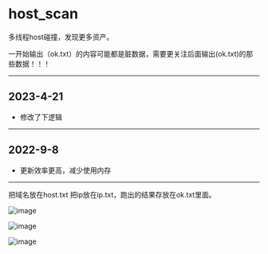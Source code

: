 # host_scan

多线程host碰撞，发现更多资产。

一开始输出（ok.txt）的内容可能都是脏数据，需要更关注后面输出(ok.txt)的那些数据！！！

*********
## 2023-4-21
* 修改了下逻辑

*********
## 2022-9-8
* 更新效率更高，减少使用内存

*********

把域名放在host.txt 把ip放在ip.txt，跑出的结果存放在ok.txt里面。

![image](https://user-images.githubusercontent.com/30351807/124202676-6f1a8980-db0d-11eb-90ba-c7fd8598e984.png)

![image](https://user-images.githubusercontent.com/30351807/124203493-6d51c580-db0f-11eb-9b6c-c101f7119844.png)

![image](https://user-images.githubusercontent.com/30351807/124203765-07197280-db10-11eb-9ae6-b022654ad3b2.png)

